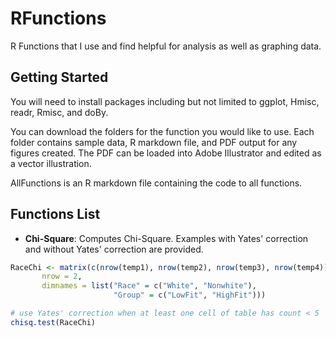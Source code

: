 # RFunctions
R Functions that I use and find helpful for analysis as well as graphing data.

## Getting Started
You will need to install packages including but not limited to ggplot, Hmisc, readr, Rmisc, and doBy. 

You can download the folders for the function you would like to use. Each folder contains sample data, R markdown file, and PDF output for any figures created. The PDF can be loaded into Adobe Illustrator and edited as a vector illustration.

AllFunctions is an R markdown file containing the code to all functions.

## Functions List 

* **Chi-Square**: Computes Chi-Square. Examples with Yates' correction and without Yates' correction are provided.
```r
RaceChi <- matrix(c(nrow(temp1), nrow(temp2), nrow(temp3), nrow(temp4)),
       nrow = 2,
       dimnames = list("Race" = c("White", "Nonwhite"),
                       "Group" = c("LowFit", "HighFit")))

# use Yates' correction when at least one cell of table has count < 5
chisq.test(RaceChi)
```
